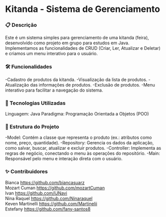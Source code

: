 # Kitanda - Sistema de Gerenciamento<br>
### 📋 Descrição
Este é um sistema simples para gerenciamento de uma kitanda (feira), desenvolvido como projeto em grupo para estudos em Java. Implementamos as funcionalidades de CRUD (Criar, Ler, Atualizar e Deletar) e criamos um menu interativo para o usuário.
<br>
### 🛠️ Funcionalidades
-Cadastro de produtos da kitanda.
-Visualização da lista de produtos.
-Atualização das informações de produtos.
-Exclusão de produtos.
-Menu interativo para facilitar a navegação do sistema.<br>

### 🚀 Tecnologias Utilizadas
Linguagem: Java
Paradigma: Programação Orientada a Objetos (POO)<br>

### 📂 Estrutura do Projeto
-Model: Contém a classe que representa o produto (ex.: atributos como nome, preço, quantidade).
-Repository: Gerencia os dados da aplicação, como salvar, buscar, atualizar e excluir produtos.
-Controller: Implementa as regras de negócio, conectando o menu às operações do repositório.
-Main: Responsável pelo menu e interação direta com o usuário.<br>

### ✨ Contribuidores
Bianca            https://github.com/biancasuarz <br>
Mozart Cuman      https://github.com/mozartCuman <br>
Ivan              https://github.com/IJNavi <br>
Nina Raquel       https://github.com/Ninaraquel <br>
Keven Martinelli  https://github.com/Martinelii <br>
Estefany          https://github.com/fany-santos8
